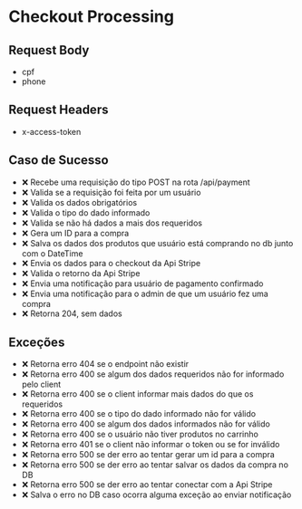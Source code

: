 # Checkout Processing

## Request Body
* cpf
* phone

## Request Headers
* x-access-token

## Caso de Sucesso

- ❌ Recebe uma requisição do tipo POST na rota /api/payment
- ❌ Valida se a requisição foi feita por um usuário
- ❌ Valida os dados obrigatórios
- ❌ Valida o tipo do dado informado
- ❌ Valida se não há dados a mais dos requeridos
- ❌ Gera um ID para a compra
- ❌ Salva os dados dos produtos que usuário está comprando no db junto com o DateTime
- ❌ Envia os dados para o checkout da Api Stripe
- ❌ Valida o retorno da Api Stripe
- ❌ Envia uma notificação para usuário de pagamento confirmado
- ❌ Envia uma notificação para o admin de que um usuário fez uma compra
- ❌ Retorna 204, sem dados


## Exceções

- ❌ Retorna erro 404 se o endpoint não existir
- ❌ Retorna erro 400 se algum dos dados requeridos não for informado pelo client
- ❌ Retorna erro 400 se o client informar mais dados do que os requeridos
- ❌ Retorna erro 400 se o tipo do dado informado não for válido
- ❌ Retorna erro 400 se algum dos dados informados não for válido
- ❌ Retorna erro 400 se o usuário não tiver produtos no carrinho
- ❌ Retorna erro 401 se o client não informar o token ou se for inválido
- ❌ Retorna erro 500 se der erro ao tentar gerar um id para a compra
- ❌ Retorna erro 500 se der erro ao tentar salvar os dados da compra no DB
- ❌ Retorna erro 500 se der erro ao tentar conectar com a Api Stripe
- ❌ Salva o erro no DB caso ocorra alguma exceção ao enviar notificação



